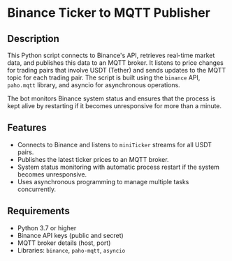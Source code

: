 # Binance Ticker to MQTT Publisher

## Description

This Python script connects to Binance's API, retrieves real-time market data, and publishes this data to an MQTT broker. It listens to price changes for trading pairs that involve USDT (Tether) and sends updates to the MQTT topic for each trading pair. The script is built using the `binance` API, `paho.mqtt` library, and asyncio for asynchronous operations.

The bot monitors Binance system status and ensures that the process is kept alive by restarting if it becomes unresponsive for more than a minute.

## Features

- Connects to Binance and listens to `miniTicker` streams for all USDT pairs.
- Publishes the latest ticker prices to an MQTT broker.
- System status monitoring with automatic process restart if the system becomes unresponsive.
- Uses asynchronous programming to manage multiple tasks concurrently.

## Requirements

- Python 3.7 or higher
- Binance API keys (public and secret)
- MQTT broker details (host, port)
- Libraries: `binance`, `paho-mqtt`, `asyncio`
